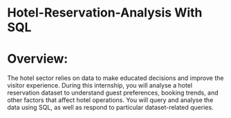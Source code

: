 # Hotel-Reservation-Analysis With SQL
# Overview: 
The hotel sector relies on data to make educated decisions and improve the visitor experience. During this internship, you will analyse a hotel reservation dataset to understand guest preferences, booking trends, and other factors that affect hotel operations. You will query and analyse the data using SQL, as well as respond to particular dataset-related queries.

